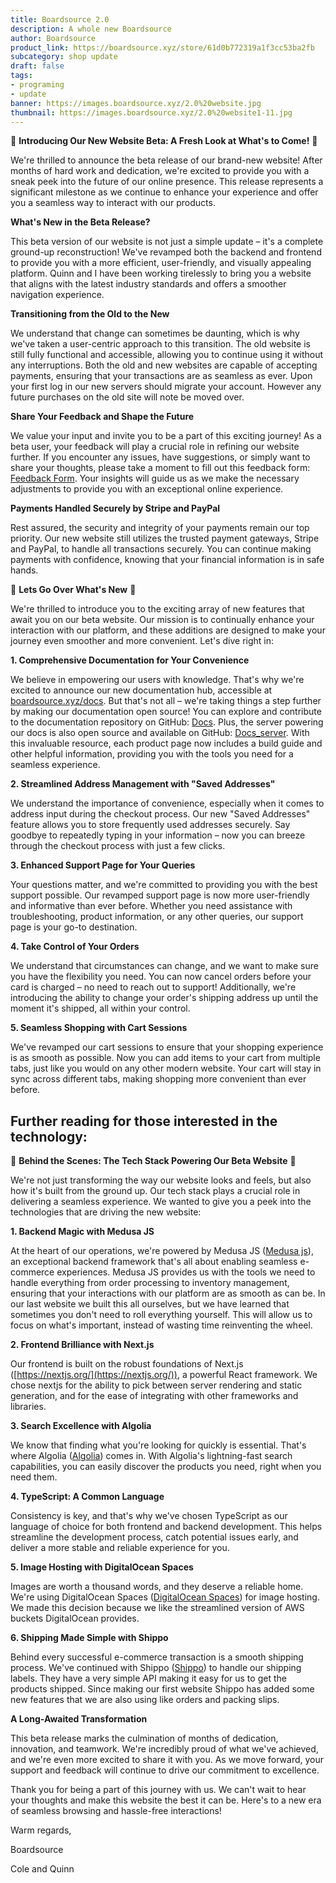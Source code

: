 ```yaml
---
title: Boardsource 2.0
description: A whole new Boardsource
author: Boardsource
product_link: https://boardsource.xyz/store/61d0b772319a1f3cc53ba2fb
subcategory: shop update
draft: false
tags: 
- programing
- update
banner: https://images.boardsource.xyz/2.0%20website.jpg
thumbnail: https://images.boardsource.xyz/2.0%20website1-11.jpg
---
```

🚀 **Introducing Our New Website Beta: A Fresh Look at What's to Come!** 🚀

We're thrilled to announce the beta release of our brand-new website! After months of hard work and dedication, we're excited to provide you with a sneak peek into the future of our online presence. This release represents a significant milestone as we continue to enhance your experience and offer you a seamless way to interact with our products.

**What's New in the Beta Release?**

This beta version of our website is not just a simple update – it's a complete ground-up reconstruction! We've revamped both the backend and frontend to provide you with a more efficient, user-friendly, and visually appealing platform. Quinn and I have been working tirelessly to bring you a website that aligns with the latest industry standards and offers a smoother navigation experience.

**Transitioning from the Old to the New**

We understand that change can sometimes be daunting, which is why we've taken a user-centric approach to this transition. The old website is still fully functional and accessible, allowing you to continue using it without any interruptions. Both the old and new websites are capable of accepting payments, ensuring that your transactions are as seamless as ever. Upon your first log in our new servers should migrate your account. However any future purchases on the old site will note be moved over.

**Share Your Feedback and Shape the Future**

We value your input and invite you to be a part of this exciting journey! As a beta user, your feedback will play a crucial role in refining our website further. If you encounter any issues, have suggestions, or simply want to share your thoughts, please take a moment to fill out this feedback form: [Feedback Form](https://forms.gle/38vagMJ1JM4ebXRLA). Your insights will guide us as we make the necessary adjustments to provide you with an exceptional online experience.

**Payments Handled Securely by Stripe and PayPal**

Rest assured, the security and integrity of your payments remain our top priority. Our new website still utilizes the trusted payment gateways, Stripe and PayPal, to handle all transactions securely. You can continue making payments with confidence, knowing that your financial information is in safe hands.


🌟 **Lets Go Over What's New** 🌟

We're thrilled to introduce you to the exciting array of new features that await you on our beta website. Our mission is to continually enhance your interaction with our platform, and these additions are designed to make your journey even smoother and more convenient. Let's dive right in:

**1. Comprehensive Documentation for Your Convenience**

We believe in empowering our users with knowledge. That's why we're excited to announce our new documentation hub, accessible at [boardsource.xyz/docs](https://new.boardsource.xyz/docs). But that's not all – we're taking things a step further by making our documentation open source! You can explore and contribute to the documentation repository on GitHub: [Docs](https://github.com/boardsource/docs). Plus, the server powering our docs is also open source and available on GitHub: [Docs_server](https://github.com/boardsource/docs_server). With this invaluable resource, each product page now includes a build guide and other helpful information, providing you with the tools you need for a seamless experience.

**2. Streamlined Address Management with "Saved Addresses"**

We understand the importance of convenience, especially when it comes to address input during the checkout process. Our new "Saved Addresses" feature allows you to store frequently used addresses securely. Say goodbye to repeatedly typing in your information – now you can breeze through the checkout process with just a few clicks.

**3. Enhanced Support Page for Your Queries**

Your questions matter, and we're committed to providing you with the best support possible. Our revamped support page is now more user-friendly and informative than ever before. Whether you need assistance with troubleshooting, product information, or any other queries, our support page is your go-to destination.

**4. Take Control of Your Orders**

We understand that circumstances can change, and we want to make sure you have the flexibility you need. You can now cancel orders before your card is charged – no need to reach out to support! Additionally, we're introducing the ability to change your order's shipping address up until the moment it's shipped, all within your control.

**5. Seamless Shopping with Cart Sessions**

We've revamped our cart sessions to ensure that your shopping experience is as smooth as possible. Now you can add items to your cart from multiple tabs, just like you would on any other modern website. Your cart will stay in sync across different tabs, making shopping more convenient than ever before.


## Further reading for those interested in the technology:


🔧 **Behind the Scenes: The Tech Stack Powering Our Beta Website** 🔧

We're not just transforming the way our website looks and feels, but also how it's built from the ground up. Our tech stack plays a crucial role in delivering a seamless experience. We wanted to give you a peek into the technologies that are driving the new website:

**1. Backend Magic with Medusa JS**

At the heart of our operations, we're powered by Medusa JS ([Medusa js](https://medusajs.com/)), an exceptional backend framework that's all about enabling seamless e-commerce experiences. Medusa JS provides us with the tools we need to handle everything from order processing to inventory management, ensuring that your interactions with our platform are as smooth as can be. In our last website we built this all ourselves, but we have learned that sometimes you don't need to roll everything yourself. This will allow us to focus on what's important, instead of wasting time reinventing the wheel.

**2. Frontend Brilliance with Next.js**

Our frontend is built on the robust foundations of Next.js ([https://nextjs.org/](https://nextjs.org/)), a powerful React framework. We chose nextjs for the ability to pick between server rendering and static generation, and for the ease of integrating with other frameworks and libraries.

**3. Search Excellence with Algolia**

We know that finding what you're looking for quickly is essential. That's where Algolia ([Algolia](https://www.algolia.com/)) comes in. With Algolia's lightning-fast search capabilities, you can easily discover the products you need, right when you need them.

**4. TypeScript: A Common Language**

Consistency is key, and that's why we've chosen TypeScript as our language of choice for both frontend and backend development. This helps streamline the development process, catch potential issues early, and deliver a more stable and reliable experience for you.

**5. Image Hosting with DigitalOcean Spaces**

Images are worth a thousand words, and they deserve a reliable home. We're using DigitalOcean Spaces ([DigitalOcean Spaces](https://docs.digitalocean.com/products/spaces/)) for image hosting. We made this decision because  we like the streamlined version of AWS buckets DigitalOcean provides.

**6. Shipping Made Simple with Shippo**

Behind every successful e-commerce transaction is a smooth shipping process. We've continued with Shippo ([Shippo](https://goshippo.com/)) to handle our shipping labels. They have a very simple API making it easy for us to get the products shipped. Since making our first website Shippo has added some new features that we are also using like orders and packing slips.


**A Long-Awaited Transformation**

This beta release marks the culmination of months of dedication, innovation, and teamwork. We're incredibly proud of what we've achieved, and we're even more excited to share it with you. As we move forward, your support and feedback will continue to drive our commitment to excellence.

Thank you for being a part of this journey with us. We can't wait to hear your thoughts and make this website the best it can be. Here's to a new era of seamless browsing and hassle-free interactions!

Warm regards,

Boardsource

Cole and Quinn